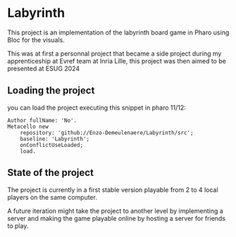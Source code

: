 # Labyrinth 

This project is an implementation of the labyrinth board game in Pharo using Bloc for the visuals.

This was at first a personnal project that became a side project during my apprenticeship at Evref team at Inria Lille, this project was then aimed to be presented at ESUG 2024  

## Loading the project

you can load the project executing this snippet in pharo 11/12:

```st
Author fullName: 'No'.
Metacello new
	repository: 'github://Enzo-Demeulenaere/Labyrinth/src';
	baseline: 'Labyrinth';
	onConflictUseLoaded;
	load.
```

## State of the project

The project is currently in a first stable version playable from 2 to 4 local players on the same computer.

A future iteration might take the project to another level by implementing a server and making the game playable online by hosting a server for friends to play.

